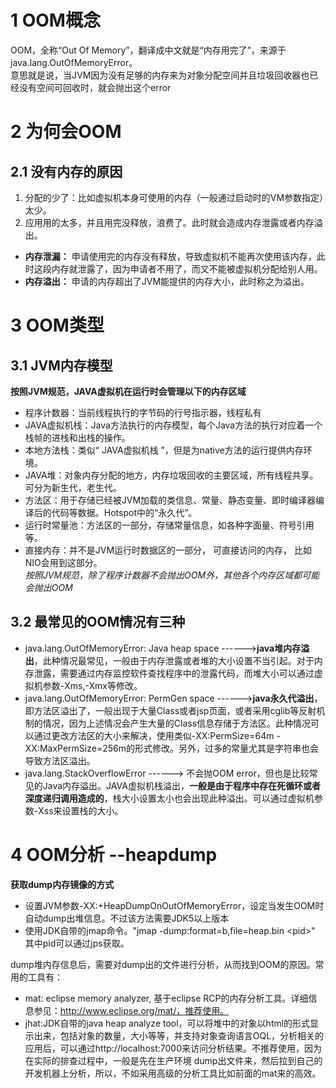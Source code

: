 # 1 OOM概念
OOM，全称“Out Of Memory”，翻译成中文就是“内存用完了”，来源于java.lang.OutOfMemoryError。  
意思就是说，当JVM因为没有足够的内存来为对象分配空间并且垃圾回收器也已经没有空间可回收时，就会抛出这个error  

# 2 为何会OOM
## 2.1 没有内存的原因
1. 分配的少了：比如虚拟机本身可使用的内存（一般通过启动时的VM参数指定）太少。
2. 应用用的太多，并且用完没释放，浪费了。此时就会造成内存泄露或者内存溢出。

+ **内存泄漏：** 申请使用完的内存没有释放，导致虚拟机不能再次使用该内存，此时这段内存就泄露了，因为申请者不用了，而又不能被虚拟机分配给别人用。
+ **内存溢出：** 申请的内存超出了JVM能提供的内存大小，此时称之为溢出。

# 3 OOM类型
## 3.1 JVM内存模型
**按照JVM规范，JAVA虚拟机在运行时会管理以下的内存区域**   
+ 程序计数器：当前线程执行的字节码的行号指示器，线程私有
+ JAVA虚拟机栈：Java方法执行的内存模型，每个Java方法的执行对应着一个栈帧的进栈和出栈的操作。
+ 本地方法栈：类似“ JAVA虚拟机栈 ”，但是为native方法的运行提供内存环境。
+ JAVA堆：对象内存分配的地方，内存垃圾回收的主要区域，所有线程共享。可分为新生代，老生代。
+ 方法区：用于存储已经被JVM加载的类信息、常量、静态变量、即时编译器编译后的代码等数据。Hotspot中的“永久代”。
+ 运行时常量池：方法区的一部分，存储常量信息，如各种字面量、符号引用等。
+ 直接内存：并不是JVM运行时数据区的一部分， 可直接访问的内存， 比如NIO会用到这部分。  
*按照JVM规范，除了程序计数器不会抛出OOM外，其他各个内存区域都可能会抛出OOM*

## 3.2 最常见的OOM情况有三种
+ java.lang.OutOfMemoryError: Java heap space ------>**java堆内存溢出**，此种情况最常见，一般由于内存泄露或者堆的大小设置不当引起。对于内存泄露，需要通过内存监控软件查找程序中的泄露代码，而堆大小可以通过虚拟机参数-Xms,-Xmx等修改。
+ java.lang.OutOfMemoryError: PermGen space ------>**java永久代溢出**，即方法区溢出了，一般出现于大量Class或者jsp页面，或者采用cglib等反射机制的情况，因为上述情况会产生大量的Class信息存储于方法区。此种情况可以通过更改方法区的大小来解决，使用类似-XX:PermSize=64m -XX:MaxPermSize=256m的形式修改。另外，过多的常量尤其是字符串也会导致方法区溢出。
+ java.lang.StackOverflowError ------> 不会抛OOM error，但也是比较常见的Java内存溢出。JAVA虚拟机栈溢出，**一般是由于程序中存在死循环或者深度递归调用造成的**，栈大小设置太小也会出现此种溢出。可以通过虚拟机参数-Xss来设置栈的大小。

# 4 OOM分析 --heapdump
**获取dump内存镜像的方式**
+ 设置JVM参数-XX:+HeapDumpOnOutOfMemoryError，设定当发生OOM时自动dump出堆信息。不过该方法需要JDK5以上版本
+ 使用JDK自带的jmap命令。"jmap -dump:format=b,file=heap.bin \<pid\>"   其中pid可以通过jps获取。

dump堆内存信息后，需要对dump出的文件进行分析，从而找到OOM的原因。常用的工具有：
+ mat: eclipse memory analyzer, 基于eclipse RCP的内存分析工具。详细信息参见：http://www.eclipse.org/mat/，推荐使用。
+ jhat:JDK自带的java heap analyze tool，可以将堆中的对象以html的形式显示出来，包括对象的数量，大小等等，并支持对象查询语言OQL，分析相关的应用后，可以通过http://localhost:7000来访问分析结果。不推荐使用，因为在实际的排查过程中，一般是先在生产环境 dump出文件来，然后拉到自己的开发机器上分析，所以，不如采用高级的分析工具比如前面的mat来的高效。